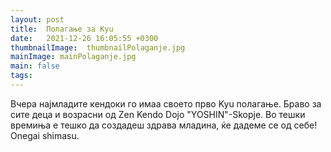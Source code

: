 ```yaml
---
layout: post
title:  Полагање за Kyu
date:   2021-12-26 16:05:55 +0300
thumbnailImage:  thumbnailPolaganje.jpg
mainImage: mainPolaganje.jpg
main: false
tags:   
---
```


Вчера најмладите кендоки го имаа своето прво Kyu полагање. Браво за сите деца и возрасни од Zen Kendo Dojo "YOSHIN"-Skopje.
Во тешки времиња е тешко да создадеш здрава младина, ќе дадеме се од себе! Onegai shimasu.